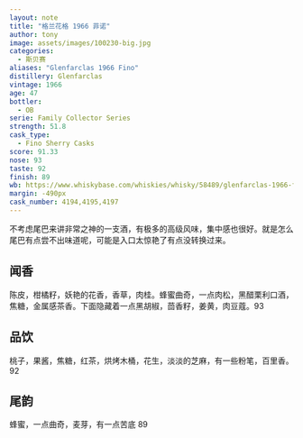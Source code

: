 ```yaml
---
layout: note
title: "格兰花格 1966 菲诺"
author: tony
image: assets/images/100230-big.jpg
categories:
  - 斯贝赛
aliases: "Glenfarclas 1966 Fino"
distillery: Glenfarclas
vintage: 1966
age: 47
bottler:
  - OB
serie: Family Collector Series
strength: 51.8
cask_type:
  - Fino Sherry Casks
score: 91.33
nose: 93
taste: 92
finish: 89
wb: https://www.whiskybase.com/whiskies/whisky/58489/glenfarclas-1966-fino-casks
margin: -490px
cask_number: 4194,4195,4197
---
```

不考虑尾巴来讲非常之神的一支酒，有极多的高级风味，集中感也很好。就是怎么尾巴有点尝不出味道呢，可能是入口太惊艳了有点没转换过来。

## 闻香
陈皮，柑橘籽，妖艳的花香，香草，肉桂。蜂蜜曲奇，一点肉松，黑醋栗利口酒，焦糖，金属感茶香。下面隐藏着一点黑胡椒，茴香籽，姜黄，肉豆蔻。93

## 品饮
桃子，果酱，焦糖，红茶，烘烤木桶，花生，淡淡的芝麻，有一些粉笔，百里香。92

## 尾韵
蜂蜜，一点曲奇，麦芽，有一点苦底 89
